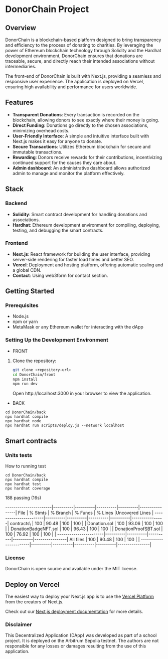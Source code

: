 # DonorChain Project

## Overview

DonorChain is a blockchain-based platform designed to bring transparency and efficiency to the process of donating to charities. By leveraging the power of Ethereum blockchain technology through Solidity and the Hardhat development environment, DonorChain ensures that donations are traceable, secure, and directly reach their intended associations without intermediaries.

The front-end of DonorChain is built with Next.js, providing a seamless and responsive user experience. The application is deployed on Vercel, ensuring high availability and performance for users worldwide.

## Features

- **Transparent Donations**: Every transaction is recorded on the blockchain, allowing donors to see exactly where their money is going.
- **Direct Funding**: Donations go directly to the chosen associations, minimizing overhead costs.
- **User-Friendly Interface**: A simple and intuitive interface built with Next.js makes it easy for anyone to donate.
- **Secure Transactions**: Utilizes Ethereum blockchain for secure and immutable transactions.
- **Rewarding**: Donors receive rewards for their contributions, incentivizing continued support for the causes they care about.
- **Admin dashboard**: An administrative dashboard allows authorized admin to manage and monitor the platform effectively.


## Stack

### Backend

- **Solidity**: Smart contract development for handling donations and associations.
- **Hardhat**: Ethereum development environment for compiling, deploying, testing, and debugging the smart contracts.

### Frontend

- **Next.js**: React framework for building the user interface, providing server-side rendering for faster load times and better SEO.
- **Vercel**: Deployment and hosting platform, offering automatic scaling and a global CDN.
- **Contact**: Using web3form for contact section.

## Getting Started

### Prerequisites

- Node.js
- npm or yarn
- MetaMask or any Ethereum wallet for interacting with the dApp

### Setting Up the Development Environment

- FRONT
1. Clone the repository:
   
   ```bash
   git clone <repository-url>
   cd DonorChain/front
   npm install
   npm run dev
   ```
   Open http://localhost:3000 in your browser to view the application.

- BACK

```
cd DonorChain/back
npx hardhat compile
npx hardhat node
npx hardhat run scripts/deploy.js --network localhost
```

## Smart contracts

### Units tests
How to running test
```
cd DonorChain/back
npx hardhat compile
npx hardhat test
npx hardhat coverage
```

  188 passing (16s)

-----------------------|----------|----------|----------|----------|----------------|
File                   |  % Stmts | % Branch |  % Funcs |  % Lines |Uncovered Lines |
-----------------------|----------|----------|----------|----------|----------------|
 contracts\            |      100 |    90.48 |      100 |      100 |                |
  Donation.sol         |      100 |    93.06 |      100 |      100 |                |
  DonationBadgeNFT.sol |      100 |    96.43 |      100 |      100 |                |
  DonationProofSBT.sol |      100 |    76.92 |      100 |      100 |                |
-----------------------|----------|----------|----------|----------|----------------|
All files              |      100 |    90.48 |      100 |      100 |                |
-----------------------|----------|----------|----------|----------|----------------|
### License
DonorChain is open source and available under the MIT license.

## Deploy on Vercel

The easiest way to deploy your Next.js app is to use the [Vercel Platform](https://vercel.com/new?utm_medium=default-template&filter=next.js&utm_source=create-next-app&utm_campaign=create-next-app-readme) from the creators of Next.js.

Check out our [Next.js deployment documentation](https://nextjs.org/docs/deployment) for more details.

### Disclaimer
This Decentralized Application (DApp) was developed as part of a school project. It is deployed on the Arbitrum Sepolia testnet. The authors are not responsible for any losses or damages resulting from the use of this application.
